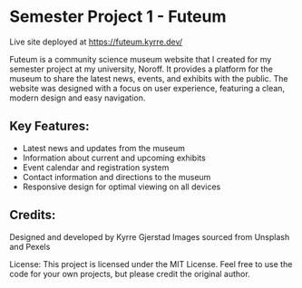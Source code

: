 # Semester Project 1 - Futeum

Live site deployed at https://futeum.kyrre.dev/


Futeum is a community science museum website that I created for my semester project at my university, Noroff. It provides a platform for the museum to share the latest news, events, and exhibits with the public. The website was designed with a focus on user experience, featuring a clean, modern design and easy navigation.

## Key Features:

- Latest news and updates from the museum
- Information about current and upcoming exhibits
- Event calendar and registration system
- Contact information and directions to the museum
- Responsive design for optimal viewing on all devices

## Credits:

Designed and developed by Kyrre Gjerstad
Images sourced from Unsplash and Pexels

License:
This project is licensed under the MIT License. Feel free to use the code for your own projects, but please credit the original author.
